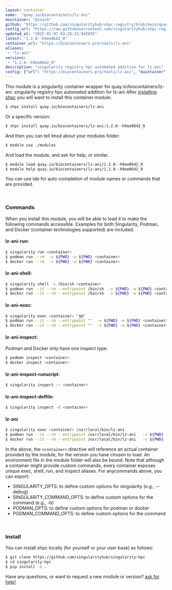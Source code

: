```yaml
---
layout: container
name:  "quay.io/biocontainers/lz-ani"
maintainer: "@vsoch"
github: "https://github.com/singularityhub/shpc-registry/blob/main/quay.io/biocontainers/lz-ani/container.yaml"
config_url: "https://raw.githubusercontent.com/singularityhub/shpc-registry/main/quay.io/biocontainers/lz-ani/container.yaml"
updated_at: "2025-01-07 03:28:23.943855"
latest: "1.2.0--h9ee0642_0"
container_url: "https://biocontainers.pro/tools/lz-ani"
aliases:
 - "lz-ani"
versions:
 - "1.2.0--h9ee0642_0"
description: "singularity registry hpc automated addition for lz-ani"
config: {"url": "https://biocontainers.pro/tools/lz-ani", "maintainer": "@vsoch", "description": "singularity registry hpc automated addition for lz-ani", "latest": {"1.2.0--h9ee0642_0": "sha256:e771c92ff432f9e4255cfb4d6c1c926f8918a2b66d278cc606779e15022bff13"}, "tags": {"1.2.0--h9ee0642_0": "sha256:e771c92ff432f9e4255cfb4d6c1c926f8918a2b66d278cc606779e15022bff13"}, "docker": "quay.io/biocontainers/lz-ani", "aliases": {"lz-ani": "/usr/local/bin/lz-ani"}}
---
```


This module is a singularity container wrapper for quay.io/biocontainers/lz-ani.
singularity registry hpc automated addition for lz-ani
After [installing shpc](#install) you will want to install this container module:


```bash
$ shpc install quay.io/biocontainers/lz-ani
```

Or a specific version:

```bash
$ shpc install quay.io/biocontainers/lz-ani:1.2.0--h9ee0642_0
```

And then you can tell lmod about your modules folder:

```bash
$ module use ./modules
```

And load the module, and ask for help, or similar.

```bash
$ module load quay.io/biocontainers/lz-ani/1.2.0--h9ee0642_0
$ module help quay.io/biocontainers/lz-ani/1.2.0--h9ee0642_0
```

You can use tab for auto-completion of module names or commands that are provided.

<br>

### Commands

When you install this module, you will be able to load it to make the following commands accessible.
Examples for both Singularity, Podman, and Docker (container technologies supported) are included.

#### lz-ani-run:

```bash
$ singularity run <container>
$ podman run --rm  -v ${PWD} -w ${PWD} <container>
$ docker run --rm  -v ${PWD} -w ${PWD} <container>
```

#### lz-ani-shell:

```bash
$ singularity shell -s /bin/sh <container>
$ podman run --it --rm --entrypoint /bin/sh  -v ${PWD} -w ${PWD} <container>
$ docker run --it --rm --entrypoint /bin/sh  -v ${PWD} -w ${PWD} <container>
```

#### lz-ani-exec:

```bash
$ singularity exec <container> "$@"
$ podman run --it --rm --entrypoint ""  -v ${PWD} -w ${PWD} <container> "$@"
$ docker run --it --rm --entrypoint ""  -v ${PWD} -w ${PWD} <container> "$@"
```

#### lz-ani-inspect:

Podman and Docker only have one inspect type.

```bash
$ podman inspect <container>
$ docker inspect <container>
```

#### lz-ani-inspect-runscript:

```bash
$ singularity inspect -r <container>
```

#### lz-ani-inspect-deffile:

```bash
$ singularity inspect -d <container>
```


#### lz-ani

```bash
$ singularity exec <container> /usr/local/bin/lz-ani
$ podman run --it --rm --entrypoint /usr/local/bin/lz-ani   -v ${PWD} -w ${PWD} <container> -c " $@"
$ docker run --it --rm --entrypoint /usr/local/bin/lz-ani   -v ${PWD} -w ${PWD} <container> -c " $@"
```



In the above, the `<container>` directive will reference an actual container provided
by the module, for the version you have chosen to load. An environment file in the
module folder will also be bound. Note that although a container
might provide custom commands, every container exposes unique exec, shell, run, and
inspect aliases. For anycommands above, you can export:

 - SINGULARITY_OPTS: to define custom options for singularity (e.g., --debug)
 - SINGULARITY_COMMAND_OPTS: to define custom options for the command (e.g., -b)
 - PODMAN_OPTS: to define custom options for podman or docker
 - PODMAN_COMMAND_OPTS: to define custom options for the command

<br>

### Install

You can install shpc locally (for yourself or your user base) as follows:

```bash
$ git clone https://github.com/singularityhub/singularity-hpc
$ cd singularity-hpc
$ pip install -e .
```

Have any questions, or want to request a new module or version? [ask for help!](https://github.com/singularityhub/singularity-hpc/issues)